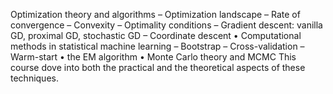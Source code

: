 Optimization theory and algorithms
– Optimization landscape
– Rate of convergence
– Convexity
– Optimality conditions
– Gradient descent: vanilla GD, proximal GD, stochastic GD
– Coordinate descent
• Computational methods in statistical machine learning
– Bootstrap
– Cross-validation
– Warm-start
• the EM algorithm
• Monte Carlo theory and MCMC
This course dove into both the practical and the theoretical aspects of these techniques.



